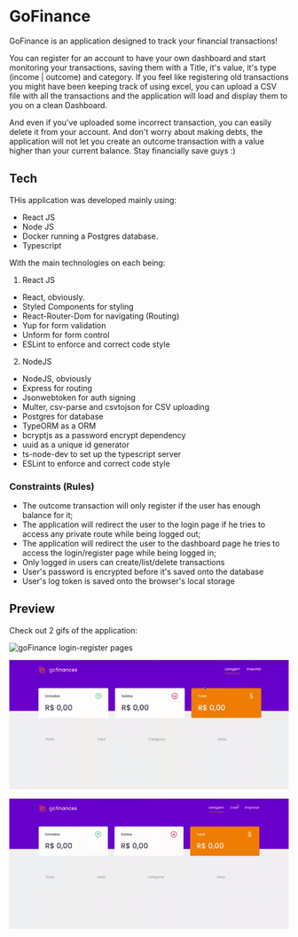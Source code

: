 # GoFinance

GoFinance is an application designed to track your financial transactions!

You can register for an account to have your own dashboard and start monitoring your transactions, saving them with a Title, it's value, it's type (income | outcome) and category. If you feel like registering old transactions you might have been keeping track of using excel, you can upload a CSV file with all the transactions and the application will load and display them to you on a clean Dashboard.

And even if you've uploaded some incorrect transaction, you can easily delete it from your account. And don't worry about making debts, the application will not let you create an outcome transaction with a value higher than your current balance. Stay financially save guys :)

## Tech

THis application was developed mainly using:

* React JS
* Node JS
* Docker running a Postgres database.
* Typescript

With the main technologies on each being:

1. React JS

* React, obviously.
* Styled Components for styling
* React-Router-Dom for navigating (Routing)
* Yup for form validation
* Unform for form control
* ESLint to enforce and correct code style

2. NodeJS

* NodeJS, obviously
* Express for routing
* Jsonwebtoken for auth signing
* Multer, csv-parse and csvtojson for CSV uploading
* Postgres for database
* TypeORM as a ORM
* bcryptjs as a password encrypt dependency
* uuid as a unique id generator
* ts-node-dev to set up the typescript server
* ESLint to enforce and correct code style

### Constraints (Rules)

* The outcome transaction will only register if the user has enough balance for it;
* The application will redirect the user to the login page if he tries to access any private route while being logged out;
* The application will redirect the user to the dashboard page he tries to access the login/register page while being logged in;
* Only logged in users can create/list/delete transactions
* User's password is encrypted before it's saved onto the database
* User's log token is saved onto the browser's local storage

## Preview

Check out 2 gifs of the application:

![goFinance login-register pages](./project_login.gif)

![goFinance before creation implemented](./project_overview.gif)

![transaction creation done](./project_create.gif)
